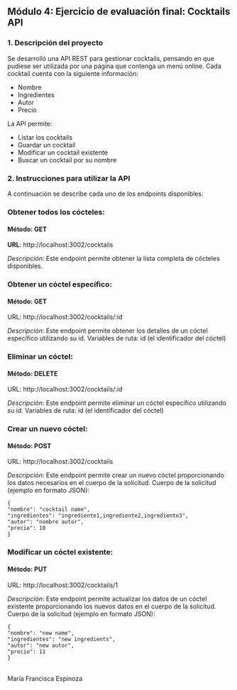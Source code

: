 ## Módulo 4: Ejercicio de evaluación final: Cocktails API

### 1. Descripción del proyecto

Se desarrolló una API REST para gestionar cocktails, pensando en que pudiese ser utilizada por una página 
que contenga un menú online.
Cada cocktail cuenta con la siguiente información:

- Nombre
- Ingredientes
- Autor
- Precio

La API permite:

- Listar los cocktails
- Guardar un cocktail
- Modificar un cocktail existente
- Buscar un cocktail por su nombre


### 2. Instrucciones para utilizar la API

A continuación se describe cada uno de los endpoints disponibles:


### Obtener todos los cócteles:

#### Método: GET
**URL**: http://localhost:3002/cocktails

*Descripción*: Este endpoint permite obtener la lista completa de cócteles disponibles.


### Obtener un cóctel específico:

#### Método: GET
URL: http://localhost:3002/cocktails/:id

*Descripción*: Este endpoint permite obtener los detalles de un cóctel específico utilizando su id.
Variables de ruta: id (el identificador del cóctel)


### Eliminar un cóctel:

#### Método: DELETE
URL: http://localhost:3002/cocktails/:id

*Descripción*: Este endpoint permite eliminar un cóctel específico utilizando su id.
Variables de ruta: id (el identificador del cóctel)

### Crear un nuevo cóctel:

#### Método: POST
URL: http://localhost:3002/cocktails

*Descripción*: Este endpoint permite crear un nuevo cóctel proporcionando los datos necesarios en el cuerpo de la solicitud.
Cuerpo de la solicitud (ejemplo en formato JSON):
```
{
"nombre": "cocktail name",
"ingredientes": "ingrediente1,ingrediente2,ingrediente3",
"autor": "nombre autor",
"precio": 10
}
```

### Modificar un cóctel existente:

#### Método: PUT
URL: http://localhost:3002/cocktails/1

*Descripción*: Este endpoint permite actualizar los datos de un cóctel existente proporcionando los nuevos datos en el cuerpo de la solicitud.
Cuerpo de la solicitud (ejemplo en formato JSON):

```
{
"nombre": "new name",
"ingredientes": "new ingredients",
"autor": "new autor",
"precio": 11
}
```


<br />
María Francisca Espinoza